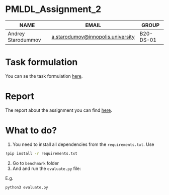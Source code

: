 # PMLDL_Assignment_2


| NAME | EMAIL | GROUP |
| --- | --- | --- |
|Andrey Starodummov| a.starodumov@innopolis.university | B20-DS-01 |

# Task formulation
You can se the task formulation [here](https://github.com/starodumovski/PMLDL_Assignment_2/tree/main/task_description).
# Report
The report about the assignment you can find [here](https://github.com/starodumovski/PMLDL_Assignment_2/blob/main/reports/report.pdf).

# What to do?
1. You need to install all dependencies from the `requirements.txt`.
Use
```bash
!pip install -r requirements.txt
```
2. Go to `benchmark` folder
3. And and run the `evaluate.py` file:

E.g.
```bash
python3 evaluate.py
```